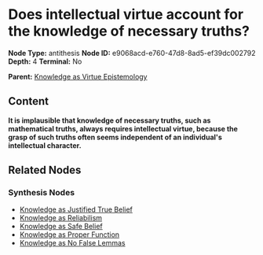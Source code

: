 # Does intellectual virtue account for the knowledge of necessary truths?

**Node Type:** antithesis
**Node ID:** e9068acd-e760-47d8-8ad5-ef39dc002792
**Depth:** 4
**Terminal:** No

**Parent:** [Knowledge as Virtue Epistemology](knowledge-as-virtue-epistemology-synthesis-e70609b7-df08-451f-b0c0-43ed6d6ae6d0.md)

## Content

**It is implausible that knowledge of necessary truths, such as mathematical truths, always requires intellectual virtue, because the grasp of such truths often seems independent of an individual's intellectual character.**

## Related Nodes

### Synthesis Nodes

- [Knowledge as Justified True Belief](knowledge-as-justified-true-belief-synthesis-a7403bd0-ad97-4f7f-a8c2-ca65ae8b7887.md)
- [Knowledge as Reliabilism](knowledge-as-reliabilism-synthesis-8312431d-4206-44a7-b200-13011187697c.md)
- [Knowledge as Safe Belief](knowledge-as-safe-belief-synthesis-dd581891-d12c-4ad2-b28d-9ec684de358f.md)
- [Knowledge as Proper Function](knowledge-as-proper-function-synthesis-8f505f3d-05ae-4054-b439-47b1b6765928.md)
- [Knowledge as No False Lemmas](knowledge-as-no-false-lemmas-synthesis-b2169a6a-00a5-4148-887a-3a3930f0231e.md)
